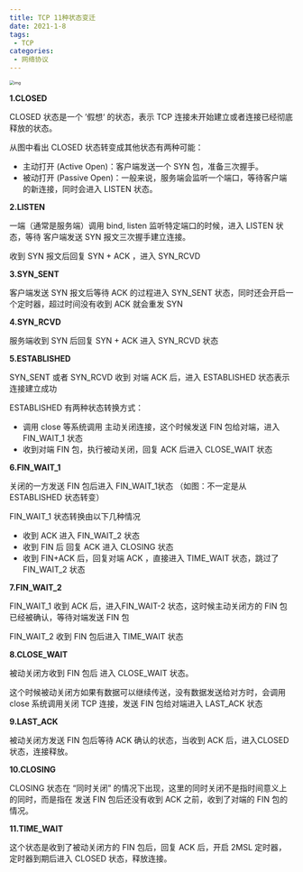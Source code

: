 ```yaml
---
title: TCP 11种状态变迁
date: 2021-1-8
tags:
 - TCP
categories:
 - 网络协议
---
```


<img src="https://user-gold-cdn.xitu.io/2019/6/22/16b7c9fb02bff057?imageView2/0/w/1280/h/960/format/webp/ignore-error/1" alt="img" style="zoom:50%;" />

**1.CLOSED**

CLOSED 状态是一个 ’假想‘ 的状态，表示 TCP 连接未开始建立或者连接已经彻底释放的状态。

从图中看出 CLOSED 状态转变成其他状态有两种可能：

- 主动打开 (Active Open)：客户端发送一个 SYN 包，准备三次握手。
- 被动打开 (Passive Open)：一般来说，服务端会监听一个端口，等待客户端的新连接，同时会进入 LISTEN 状态。

**2.LISTEN**

一端（通常是服务端）调用 bind, listen 监听特定端口的时候，进入 LISTEN 状态，等待 客户端发送 SYN 报文三次握手建立连接。

收到 SYN 报文后回复 SYN + ACK ，进入 SYN_RCVD

**3.SYN_SENT**

客户端发送 SYN 报文后等待 ACK 的过程进入 SYN_SENT 状态，同时还会开启一个定时器，超过时间没有收到 ACK 就会重发 SYN

**4.SYN_RCVD**

服务端收到 SYN 后回复 SYN + ACK 进入 SYN_RCVD 状态

**5.ESTABLISHED**

SYN_SENT 或者 SYN_RCVD 收到 对端 ACK 后，进入 ESTABLISHED 状态表示连接建立成功

ESTABLISHED 有两种状态转换方式：

- 调用 close 等系统调用 主动关闭连接，这个时候发送 FIN 包给对端，进入 FIN_WAIT_1 状态
- 收到对端 FIN 包，执行被动关闭，回复 ACK 后进入 CLOSE_WAIT 状态

**6.FIN_WAIT_1**

关闭的一方发送 FIN 包后进入 FIN_WAIT_1状态 （如图：不一定是从 ESTABLISHED 状态转变）

FIN_WAIT_1 状态转换由以下几种情况

- 收到 ACK 进入 FIN_WAIT_2 状态
- 收到 FIN 后 回复 ACK 进入 CLOSING 状态
- 收到 FIN+ACK 后，回复对端 ACK ，直接进入 TIME_WAIT 状态，跳过了 FIN_WAIT_2 状态

**7.FIN_WAIT_2**

FIN_WAIT_1 收到 ACK 后，进入FIN_WAIT-2 状态，这时候主动关闭方的 FIN 包已经被确认，等待对端发送 FIN 包

FIN_WAIT_2  收到 FIN 包后进入 TIME_WAIT 状态

**8.CLOSE_WAIT**

被动关闭方收到 FIN 包后 进入 CLOSE_WAIT 状态。

这个时候被动关闭方如果有数据可以继续传送，没有数据发送给对方时，会调用 close 系统调用关闭 TCP 连接，发送 FIN 包给对端进入 LAST_ACK 状态

**9.LAST_ACK**

被动关闭方发送 FIN 包后等待 ACK 确认的状态，当收到 ACK 后，进入CLOSED 状态，连接释放。

**10.CLOSING**

CLOSING 状态在 “同时关闭” 的情况下出现，这里的同时关闭不是指时间意义上的同时，而是指在 发送 FIN 包后还没有收到 ACK 之前，收到了对端的 FIN 包的情况。

**11.TIME_WAIT**

这个状态是收到了被动关闭方的 FIN 包后，回复 ACK 后，开启 2MSL 定时器，定时器到期后进入 CLOSED 状态，释放连接。

